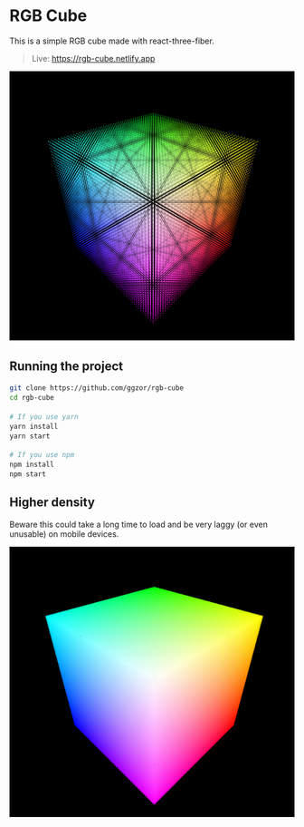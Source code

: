 # RGB Cube

This is a simple RGB cube made with react-three-fiber.

> Live: https://rgb-cube.netlify.app

![Cube](./assets/cube.png)

## Running the project

```bash
git clone https://github.com/ggzor/rgb-cube
cd rgb-cube

# If you use yarn
yarn install
yarn start

# If you use npm
npm install
npm start
```

## Higher density

Beware this could take a long time to load and be very laggy (or even unusable) on mobile devices.

![Denser cube](./assets/dense-cube.png)
